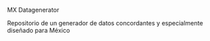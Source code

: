 MX Datagenerator

Repositorio de un generador de datos concordantes y especialmente diseñado para México
